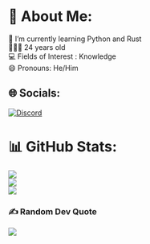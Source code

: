 # 💫 About Me:
🌱 I’m currently learning Python and Rust<br>👨🏽‍💻 24 years old <br>💻 Fields of Interest : Knowledge <br>😄 Pronouns: He/Him


## 🌐 Socials:
[![Discord](https://img.shields.io/badge/Discord-%237289DA.svg?logo=discord&logoColor=white)](https://discord.com/users/239699019415158787)

# 📊 GitHub Stats:
![](https://github-readme-stats.vercel.app/api?username=CatfishGG&theme=dark&hide_border=false&include_all_commits=true&count_private=true)<br/>
![](https://github-readme-streak-stats.herokuapp.com/?user=CatfishGG&theme=dark&hide_border=false)<br/>
![](https://github-readme-stats.vercel.app/api/top-langs/?username=CatfishGG&theme=dark&hide_border=false&include_all_commits=true&count_private=true&layout=compact)

### ✍️ Random Dev Quote
![](https://quotes-github-readme.vercel.app/api?type=horizontal&theme=radical)
